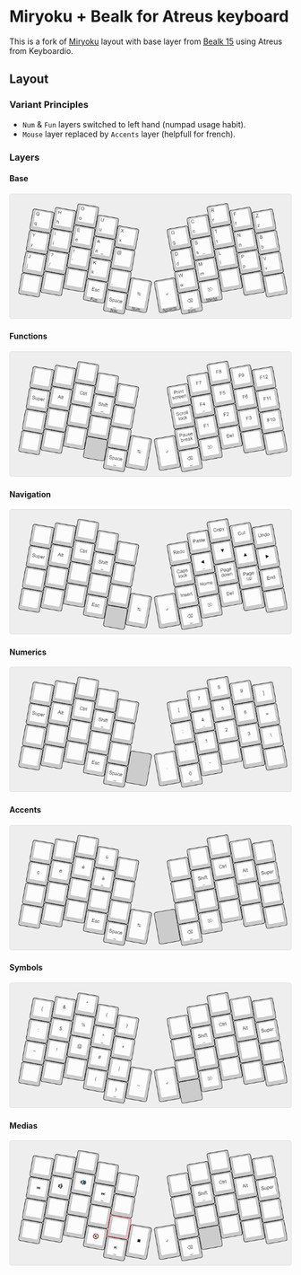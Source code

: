 
# Miryoku + Bealk for Atreus keyboard

This is a fork of [Miryoku](https://github.com/manna-harbour/miryoku/) layout with base layer from [Bealk 15](https://deskthority.net/wiki/BEAKL#BEAKL_15) using Atreus from Keyboardio.


## Layout


### Variant Principles

- `Num` & `Fun` layers switched to left hand (numpad usage habit).
- `Mouse` layer replaced by `Accents` layer (helpfull for french).


### Layers

#### Base
![](data/layers/00-base.png)

#### Functions
![](data/layers/02-fun.png)

#### Navigation
![](data/layers/01-nav.png)

#### Numerics
![](data/layers/03-num.png)

#### Accents
![](data/layers/04-acc.png)

#### Symbols
![](data/layers/05-sym.png)

#### Medias
![](data/layers/06-med.png)
